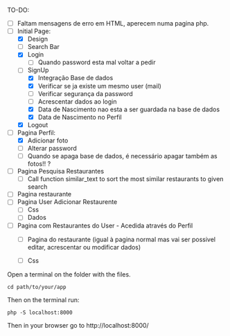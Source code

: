 TO-DO:
- [ ] Faltam mensagens de erro em HTML, aperecem numa pagina php. 
- [ ] Initial Page:
    - [X] Design
    - [ ] Search Bar
    - [X] Login
        - [ ] Quando password esta mal voltar a pedir
    - [ ] SignUp
        - [X] Integração Base de dados
        - [X] Verificar se ja existe um mesmo user (mail)
        - [ ] Verificar segurança da password
        - [ ] Acrescentar dados ao login 
        - [X] Data de Nascimento nao esta a ser guardada na base de dados
        - [X] Data de Nascimento no Perfil
    - [X] Logout
- [ ] Pagina Perfil:
    - [X] Adicionar foto
    - [ ] Alterar password
    - [ ] Quando se apaga base de dados, é necessário apagar também as fotos!! ?
- [ ] Pagina Pesquisa Restaurantes
    - [ ] Call function similar_text to sort the most similar restaurants to given search  
- [ ] Pagina restaurante
- [ ] Pagina User Adicionar Restaurente
    - [ ] Css 
    - [ ] Dados
- [ ] Pagina com Restaurantes do User - Acedida através do Perfil
    -[ ] Pagina do restaurante (igual à pagina normal mas vai ser possivel editar, acrescentar ou modificar dados)
    -[ ] Css



Open a terminal on the folder with the files.

```
cd path/to/your/app
```
Then on the terminal run:

```
php -S localhost:8000
```

Then in your browser go to http://localhost:8000/
